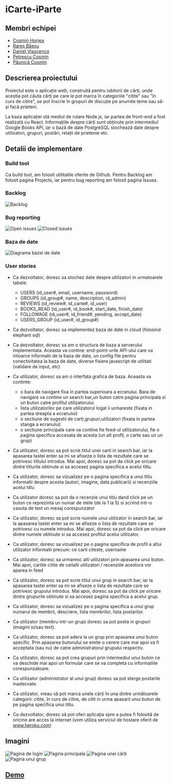 
# iCarte-iParte

## Membri echipei
- [Cosmin Horjea](https://github.com/CosminHorjea)
- [Rareș Băeșu](https://github.com/raresGabriel01)
- [Daniel Vlascenco](https://github.com/VLCDaniel)
- [Petrescu Cosmin](https://github.com/cosminbvb)
- [Păunică Cosmin](https://github.com/cosmin-paunica)

## Descrierea proiectului
Proiectul este o aplicație web, construită pentru iubitorii de cărți, unde aceștia pot căuta cărți pe care le pot marca în categoriile "citite" sau "în curs de citire", se pot înscrie în grupuri de discuție pe anumite teme sau să-și facă prieteni.

La baza aplicației stă mediul de rulare Node.js, iar partea de front-end a fost realizată cu React. Informațiile despre cărți sunt obținute prin intermediul Google Books API, iar o bază de date PostgreSQL stochează date despre utilizatori, grupuri, postări, relații de prietenie etc.


## Detalii de implementare

### Build tool
Ca build tool, am folosit utilitatile oferite de Github. Pentru Backlog am folosit pagina Projects, iar pentru bug reporting am folosit pagina Issues.

### Backlog
![Backlog](/images/backlog.png "Backlog")

### Bug reporting
![Open issues](/images/bugs_open.jpg "Open issues")
![Closed issues](/images/bugs_closed.jpg "Closed issues")

### Baza de date
![Diagrama bazei de date](/images/diagrama_bd.png "Diagrama bazei de date")

### User stories
- Ca dezvoltator, doresc sa stochez date despre utilizatori in urmatoarele tabele:
  - USERS (id_user#, email, username, password)
  - GROUPS (id_group#, name, description, id_admin)
  - REVIEWS (id_review#, id_carte#, id_user)
  - BOOKS_READ (id_user#, id_book#, start_date, finish_date)
  - FOLLOWAGE (id_user#, id_friend#, pending, accept_date)
  - USERS_GROUP (id_user#, id_group#)

- Ca dezvoltator, doresc sa implementez baza de date in cloud (folosind elephant sql)

- Ca dezvoltator, doresc sa am o structura de baza a serverului implementata. Aceasta va contine: end-point-urile API-ului care va intoarce informatii de la baza de date,
un config file pentru conectivitatea la baza de date, diverse fisiere javascript de utilitati (validare de input, etc)

- Ca utilizator, doresc sa am o interfata grafica de baza. Aceasta va continte: 
	- o bara de navigare fixa in partea superioara a ecranului. Bara de navigare va contine un search bar,un buton catre pagina principala si un buton catre profilul utilizatorului.
	- lista utilizatorilor pe care utilizatorul logat ii urmareste (fixata in partea dreapta a ecranului)
	- o sectiune de sugestii de carti,grupuri,utilizatori (fixata in partea stanga a ecranului)
	- o sectiune principala care va contine fie feed-ul utilizatorului, fie o pagina specifica accesata de acesta (un alt profil, o carte sau un un grup)

- Ca utilizator, doresc sa pot scrie titlul unei carti in search bar, iar la apasarea tastei enter sa mi se afiseze o lista de rezultate care se potrivesc titlului introdus. Mai apoi, doresc sa pot da click pe oricare dintre titlurile obtinute si sa accesez pagina specifica a acelui titlu. 

- Ca utilizator, doresc sa vizualizez pe o pagina specifica a unui titlu informatii despre acesta (autori, imagine, data publicarii) si recenziile acelui titlu

- Ca utilizator doresc sa pot da o recenzie unui titlu dand click pe un buton ce reprezinta un numar de stele (de la 1 la 5) si scriind intr-o casuta de text un mesaj corespunzator

- Ca utilizator, doresc sa pot scrie numele unui utilizator in search bar, iar la apasarea tastei enter sa mi se afiseze o lista de rezultate care se potrivesc cu numele introdus. Mai apoi, doresc sa pot da click pe oricare dintre numele obtinute si sa accesez profilul acelui utilizator.

- Ca utilizator, doresc sa vizualizez pe o pagina specifica de profil a altui utilizator informatii precum: ce carti citeste, username

- Ca utilizator, doresc sa urmaresc alti utilizatori prin apasarea unui buton. Mai apoi, cartile citite de ceilalti utilizatori / recenziile acestora vor aparea in feed

- Ca utilizator, doresc sa pot scrie titlul unui grup in search bar, iar la apasarea tastei enter sa mi se afiseze o lista de rezultate care se potrivesc grupului introdus. Mai apoi, doresc sa pot da click pe oricare dintre grupurile obtinute si sa accesez pagina specifica a acelui grup.

- Ca utilizator, doresc sa vizualizez pe o pagina specifica a unui grup numarul de membrii, descriere, lista membrilor, lista postarilor.

- Ca utilizator (membru intr-un grup) doresc sa pot posta in grupuri (imagini si/sau text).

- Ca utilizator, doresc sa pot adera la un grup prin apasarea unui buton specific. Prin apasarea butonului se emite o cerere care mai apoi va fi acceptata (sau nu) de catre administratorul grupului respectiv.

- Ca utilizator, doresc sa pot crea grupuri prin intermediul unui buton ce va deschide mai apoi un formular care se va completa cu informatiile corespunzatoare.

- Ca utilizator (administrator al unui grup) doresc sa pot sterge postarile inadecvate. 

- Ca utilizator, vreau să pot marca unele cărți în una dintre următoarele categorii: citite, în curs de citire, de citit in urma apasarii unui buton de pe pagina specifica unui titlu.

- Ca dezvoltator, doresc să pot oferi aplicația spre a putea fi folosită de oricine are acces la internet (vom utiliza serviciul de hostare oferit de www.heroku.com)

## Imagini
![Pagina de login](/images/print_1.png "Pagina de login")
![Pagina principala](/images/print_2.png "Pagina principala")
![Pagina unei cărți](/images/print_3.png "Pagina unei cărți")
![Pagina unui grup](/images/print_4.png "Pagina unui grup")

## [Demo](https://youtu.be/9THQCiWEERk) 
